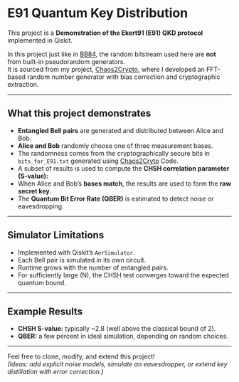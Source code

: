 # E91 Quantum Key Distribution  

This project is a **Demonstration of the Ekert91 (E91) QKD protocol** implemented in Qiskit.  

In this project just like in [BB84](https://github.com/VishuVish/A_BB84_sim_using_Qiskit), the random bitstream used here are **not** from built-in pseudorandom generators.  
It is sourced from my project, [Chaos2Crypto](https://github.com/VishuVish/Chaos2Crypto-FFT-Based-Random-Number-Generator), where I developed an FFT-based random number generator with bias correction and cryptographic extraction.  

---

## What this project demonstrates
- **Entangled Bell pairs** are generated and distributed between Alice and Bob.  
- **Alice and Bob** randomly choose one of three measurement bases.
-  The randomness comes from the cryptographically secure bits in `bits_for_E91.txt` generated using [Chaos2Cryto](https://github.com/VishuVish/Chaos2Crypto-FFT-Based-Random-Number-Generator) Code. 
- A subset of results is used to compute the **CHSH correlation parameter (S-value):**   
- When Alice and Bob’s **bases match**, the results are used to form the **raw secret key**.  
- The **Quantum Bit Error Rate (QBER)** is estimated to detect noise or eavesdropping.  

---

##  Simulator Limitations
- Implemented with Qiskit’s `AerSimulator`.  
- Each Bell pair is simulated in its own circuit.  
- Runtime grows with the number of entangled pairs.  
- For sufficiently large \(N\), the CHSH test converges toward the expected quantum bound.  

---

##  Example Results
- **CHSH S-value:** typically ~2.8 (well above the classical bound of 2).  
- **QBER:** a few percent in ideal simulation, depending on random choices.  

---

Feel free to clone, modify, and extend this project!  
*(Ideas: add explicit noise models, simulate an eavesdropper, or extend key distillation with error correction.)*  
